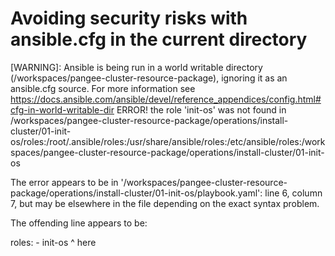 # Avoiding security risks with ansible.cfg in the current directory

[WARNING]: Ansible is being run in a world writable directory (/workspaces/pangee-cluster-resource-package), ignoring it as an ansible.cfg source. For more information see
https://docs.ansible.com/ansible/devel/reference_appendices/config.html#cfg-in-world-writable-dir
ERROR! the role 'init-os' was not found in /workspaces/pangee-cluster-resource-package/operations/install-cluster/01-init-os/roles:/root/.ansible/roles:/usr/share/ansible/roles:/etc/ansible/roles:/workspaces/pangee-cluster-resource-package/operations/install-cluster/01-init-os

The error appears to be in '/workspaces/pangee-cluster-resource-package/operations/install-cluster/01-init-os/playbook.yaml': line 6, column 7, but may
be elsewhere in the file depending on the exact syntax problem.

The offending line appears to be:

  roles:
    - init-os
      ^ here
